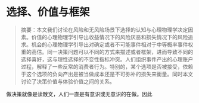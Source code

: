 # 选择、价值与框架
> 摘要：本文我们讨论在风险和无风险场景下选择的认知与心理物理学决定因素。价值的心理物理学引导出收益情况下的风险厌恶和损失情况下的风险追求。机会的心理物理学引导出对确定或者不可能事件相对于中等概率事件权重的高估。同一决策问题可以不同的方式来描述或者框架，进而导致不同的选择喜好，这与理性选择的不变性指标冲突。人们组织事件产出的心理账户过程，解释了一些反常的消费者行为。特别的，某个选项是否被接受，依赖于这个选项的负向产出是被当做成本还是不可弥补的损失来衡量。同时本文讨论了决策价值与体验价值之间的关系。

做决策就像是读散文，人们一直是有意识或无意识的在做。因此